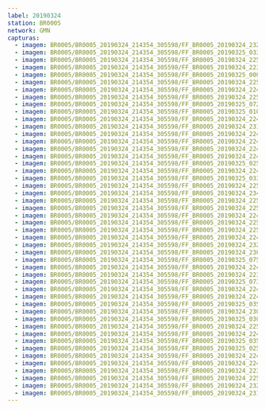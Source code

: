 ```yaml
---
label: 20190324
station: BR0005
network: GMN
capturas:
  - imagem: BR0005/BR0005_20190324_214354_305598/FF_BR0005_20190324_232014_375_0114176.fits_maxpixel.jpg
  - imagem: BR0005/BR0005_20190324_214354_305598/FF_BR0005_20190325_033155_047_0414976.fits_maxpixel.jpg
  - imagem: BR0005/BR0005_20190324_214354_305598/FF_BR0005_20190324_225347_545_0083200.fits_maxpixel.jpg
  - imagem: BR0005/BR0005_20190324_214354_305598/FF_BR0005_20190324_223954_082_0066560.fits_maxpixel.jpg
  - imagem: BR0005/BR0005_20190324_214354_305598/FF_BR0005_20190325_000146_775_0163840.fits_maxpixel.jpg
  - imagem: BR0005/BR0005_20190324_214354_305598/FF_BR0005_20190324_225126_499_0080384.fits_maxpixel.jpg
  - imagem: BR0005/BR0005_20190324_214354_305598/FF_BR0005_20190324_224045_322_0067584.fits_maxpixel.jpg
  - imagem: BR0005/BR0005_20190324_214354_305598/FF_BR0005_20190324_225048_097_0079616.fits_maxpixel.jpg
  - imagem: BR0005/BR0005_20190324_214354_305598/FF_BR0005_20190325_072814_720_0697600.fits_maxpixel.jpg
  - imagem: BR0005/BR0005_20190324_214354_305598/FF_BR0005_20190325_010911_936_0244480.fits_maxpixel.jpg
  - imagem: BR0005/BR0005_20190324_214354_305598/FF_BR0005_20190324_224032_513_0067328.fits_maxpixel.jpg
  - imagem: BR0005/BR0005_20190324_214354_305598/FF_BR0005_20190324_231935_941_0113408.fits_maxpixel.jpg
  - imagem: BR0005/BR0005_20190324_214354_305598/FF_BR0005_20190324_224019_700_0067072.fits_maxpixel.jpg
  - imagem: BR0005/BR0005_20190324_214354_305598/FF_BR0005_20190324_224631_192_0074496.fits_maxpixel.jpg
  - imagem: BR0005/BR0005_20190324_214354_305598/FF_BR0005_20190324_224852_115_0077312.fits_maxpixel.jpg
  - imagem: BR0005/BR0005_20190324_214354_305598/FF_BR0005_20190324_224930_529_0078080.fits_maxpixel.jpg
  - imagem: BR0005/BR0005_20190324_214354_305598/FF_BR0005_20190325_025252_887_0368384.fits_maxpixel.jpg
  - imagem: BR0005/BR0005_20190324_214354_305598/FF_BR0005_20190324_224058_143_0067840.fits_maxpixel.jpg
  - imagem: BR0005/BR0005_20190324_214354_305598/FF_BR0005_20190325_033847_605_0423168.fits_maxpixel.jpg
  - imagem: BR0005/BR0005_20190324_214354_305598/FF_BR0005_20190324_225321_793_0082688.fits_maxpixel.jpg
  - imagem: BR0005/BR0005_20190324_214354_305598/FF_BR0005_20190324_234516_503_0144128.fits_maxpixel.jpg
  - imagem: BR0005/BR0005_20190324_214354_305598/FF_BR0005_20190324_225400_325_0083456.fits_maxpixel.jpg
  - imagem: BR0005/BR0005_20190324_214354_305598/FF_BR0005_20190324_225152_129_0080896.fits_maxpixel.jpg
  - imagem: BR0005/BR0005_20190324_214354_305598/FF_BR0005_20190324_224800_871_0076288.fits_maxpixel.jpg
  - imagem: BR0005/BR0005_20190324_214354_305598/FF_BR0005_20190324_225113_708_0080128.fits_maxpixel.jpg
  - imagem: BR0005/BR0005_20190324_214354_305598/FF_BR0005_20190324_225308_996_0082432.fits_maxpixel.jpg
  - imagem: BR0005/BR0005_20190324_214354_305598/FF_BR0005_20190324_224423_093_0071936.fits_maxpixel.jpg
  - imagem: BR0005/BR0005_20190324_214354_305598/FF_BR0005_20190324_232001_550_0113920.fits_maxpixel.jpg
  - imagem: BR0005/BR0005_20190324_214354_305598/FF_BR0005_20190324_230050_498_0091648.fits_maxpixel.jpg
  - imagem: BR0005/BR0005_20190324_214354_305598/FF_BR0005_20190325_075402_747_0728320.fits_maxpixel.jpg
  - imagem: BR0005/BR0005_20190324_214354_305598/FF_BR0005_20190324_224904_904_0077568.fits_maxpixel.jpg
  - imagem: BR0005/BR0005_20190324_214354_305598/FF_BR0005_20190324_223033_964_0055552.fits_maxpixel.jpg
  - imagem: BR0005/BR0005_20190324_214354_305598/FF_BR0005_20190325_073334_916_0704000.fits_maxpixel.jpg
  - imagem: BR0005/BR0005_20190324_214354_305598/FF_BR0005_20190324_224110_949_0068096.fits_maxpixel.jpg
  - imagem: BR0005/BR0005_20190324_214354_305598/FF_BR0005_20190324_224435_912_0072192.fits_maxpixel.jpg
  - imagem: BR0005/BR0005_20190324_214354_305598/FF_BR0005_20190325_035230_122_0439552.fits_maxpixel.jpg
  - imagem: BR0005/BR0005_20190324_214354_305598/FF_BR0005_20190324_230037_678_0091392.fits_maxpixel.jpg
  - imagem: BR0005/BR0005_20190324_214354_305598/FF_BR0005_20190325_030008_407_0377088.fits_maxpixel.jpg
  - imagem: BR0005/BR0005_20190324_214354_305598/FF_BR0005_20190324_225022_322_0079104.fits_maxpixel.jpg
  - imagem: BR0005/BR0005_20190324_214354_305598/FF_BR0005_20190324_224123_761_0068352.fits_maxpixel.jpg
  - imagem: BR0005/BR0005_20190324_214354_305598/FF_BR0005_20190325_035217_350_0439296.fits_maxpixel.jpg
  - imagem: BR0005/BR0005_20190324_214354_305598/FF_BR0005_20190325_025240_068_0368128.fits_maxpixel.jpg
  - imagem: BR0005/BR0005_20190324_214354_305598/FF_BR0005_20190324_224813_669_0076544.fits_maxpixel.jpg
  - imagem: BR0005/BR0005_20190324_214354_305598/FF_BR0005_20190324_224826_470_0076800.fits_maxpixel.jpg
  - imagem: BR0005/BR0005_20190324_214354_305598/FF_BR0005_20190324_223046_764_0055808.fits_maxpixel.jpg
  - imagem: BR0005/BR0005_20190324_214354_305598/FF_BR0005_20190324_225139_323_0080640.fits_maxpixel.jpg
  - imagem: BR0005/BR0005_20190324_214354_305598/FF_BR0005_20190324_232118_418_0115456.fits_maxpixel.jpg
  - imagem: BR0005/BR0005_20190324_214354_305598/FF_BR0005_20190324_231923_123_0113152.fits_maxpixel.jpg
---
```

